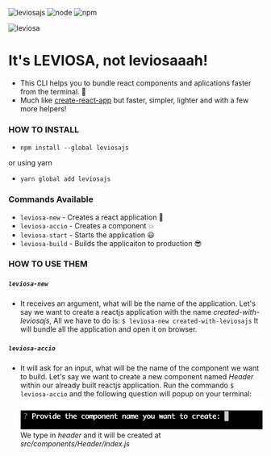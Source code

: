 ![leviosajs](https://img.shields.io/badge/leviosajs-1.2.51-yellowgreen) ![node](https://img.shields.io/badge/node-12.9.1-yellow) ![npm](https://img.shields.io/badge/npm-6.11.3-yellow)

![leviosa](https://pa1.narvii.com/6660/c238c33782e1318a08f7778b8890629121d458ac_hq.gif)
# It's LEVIOSA, not leviosaaah!

- This CLI helps you to bundle react components and aplications faster from the terminal. :rocket:
- Much like [create-react-app](https://github.com/facebook/create-react-app) but faster, simpler, lighter and with a few more helpers!

### HOW TO INSTALL

- `npm install --global leviosajs`

or using yarn

- `yarn global add leviosajs`


### Commands Available

- `leviosa-new` - Creates a react application :rocket:
- `leviosa-accio` - Creates a component :boom:
- `leviosa-start` - Starts the application :smiley:
- `leviosa-build` - Builds the applicaiton to production :sunglasses:

### HOW TO USE THEM
##### `leviosa-new`
- It receives an argument, what will be the name of the application. Let's say we want to create a reactjs application with the name _created-with-leviosajs_, All we have to do is:
`$ leviosa-new created-with-leviosajs`
It will bundle all the application and open it on browser.
##### `leviosa-accio`
- It will ask for an input, what will be the name of the component we want to build. Let's say we want to create a new component named _Header_ within our already built reactjs application. Run the commando
`$ leviosa-accio`
 and the following question will popup on your terminal:
![](./images/accioCli.png)
We type in _header_ and it will be created at _src/components/Header/index.js_

